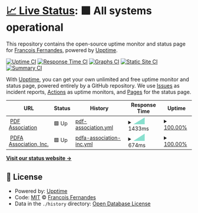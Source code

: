 # [📈 Live Status](https://fernanfs.github.io/www.pdfa.org-monitoring): <!--live status--> **🟩 All systems operational**

This repository contains the open-source uptime monitor and status page for [Francois Fernandes](https://fernanfs.github.io/www.pdfa.org-monitoring), powered by [Upptime](https://github.com/upptime/upptime).

[![Uptime CI](https://github.com/fernanfs/www.pdfa.org-monitoring/workflows/Uptime%20CI/badge.svg)](https://github.com/fernanfs/www.pdfa.org-monitoring/actions?query=workflow%3A%22Uptime+CI%22)
[![Response Time CI](https://github.com/fernanfs/www.pdfa.org-monitoring/workflows/Response%20Time%20CI/badge.svg)](https://github.com/fernanfs/www.pdfa.org-monitoring/actions?query=workflow%3A%22Response+Time+CI%22)
[![Graphs CI](https://github.com/fernanfs/www.pdfa.org-monitoring/workflows/Graphs%20CI/badge.svg)](https://github.com/fernanfs/www.pdfa.org-monitoring/actions?query=workflow%3A%22Graphs+CI%22)
[![Static Site CI](https://github.com/fernanfs/www.pdfa.org-monitoring/workflows/Static%20Site%20CI/badge.svg)](https://github.com/fernanfs/www.pdfa.org-monitoring/actions?query=workflow%3A%22Static+Site+CI%22)
[![Summary CI](https://github.com/fernanfs/www.pdfa.org-monitoring/workflows/Summary%20CI/badge.svg)](https://github.com/fernanfs/www.pdfa.org-monitoring/actions?query=workflow%3A%22Summary+CI%22)

With [Upptime](https://upptime.js.org), you can get your own unlimited and free uptime monitor and status page, powered entirely by a GitHub repository. We use [Issues](https://github.com/fernanfs/www.pdfa.org-monitoring/issues) as incident reports, [Actions](https://github.com/fernanfs/www.pdfa.org-monitoring/actions) as uptime monitors, and [Pages](https://fernanfs.github.io/www.pdfa.org-monitoring) for the status page.

<!--start: status pages-->
<!-- This summary is generated by Upptime (https://github.com/upptime/upptime) -->
<!-- Do not edit this manually, your changes will be overwritten -->
<!-- prettier-ignore -->
| URL | Status | History | Response Time | Uptime |
| --- | ------ | ------- | ------------- | ------ |
| <img alt="" src="https://favicons.githubusercontent.com/www.pdfa.org" height="13"> [PDF Association](https://www.pdfa.org) | 🟩 Up | [pdf-association.yml](https://github.com/fernanfs/www.pdfa.org-monitoring/commits/HEAD/history/pdf-association.yml) | <details><summary><img alt="Response time graph" src="./graphs/pdf-association/response-time-week.png" height="20"> 1433ms</summary><br><a href="https://fernanfs.github.io/www.pdfa.org-monitoring/history/pdf-association"><img alt="Response time 1433" src="https://img.shields.io/endpoint?url=https%3A%2F%2Fraw.githubusercontent.com%2Ffernanfs%2Fwww.pdfa.org-monitoring%2FHEAD%2Fapi%2Fpdf-association%2Fresponse-time.json"></a><br><a href="https://fernanfs.github.io/www.pdfa.org-monitoring/history/pdf-association"><img alt="24-hour response time 1433" src="https://img.shields.io/endpoint?url=https%3A%2F%2Fraw.githubusercontent.com%2Ffernanfs%2Fwww.pdfa.org-monitoring%2FHEAD%2Fapi%2Fpdf-association%2Fresponse-time-day.json"></a><br><a href="https://fernanfs.github.io/www.pdfa.org-monitoring/history/pdf-association"><img alt="7-day response time 1433" src="https://img.shields.io/endpoint?url=https%3A%2F%2Fraw.githubusercontent.com%2Ffernanfs%2Fwww.pdfa.org-monitoring%2FHEAD%2Fapi%2Fpdf-association%2Fresponse-time-week.json"></a><br><a href="https://fernanfs.github.io/www.pdfa.org-monitoring/history/pdf-association"><img alt="30-day response time 1433" src="https://img.shields.io/endpoint?url=https%3A%2F%2Fraw.githubusercontent.com%2Ffernanfs%2Fwww.pdfa.org-monitoring%2FHEAD%2Fapi%2Fpdf-association%2Fresponse-time-month.json"></a><br><a href="https://fernanfs.github.io/www.pdfa.org-monitoring/history/pdf-association"><img alt="1-year response time 1433" src="https://img.shields.io/endpoint?url=https%3A%2F%2Fraw.githubusercontent.com%2Ffernanfs%2Fwww.pdfa.org-monitoring%2FHEAD%2Fapi%2Fpdf-association%2Fresponse-time-year.json"></a></details> | <details><summary><a href="https://fernanfs.github.io/www.pdfa.org-monitoring/history/pdf-association">100.00%</a></summary><a href="https://fernanfs.github.io/www.pdfa.org-monitoring/history/pdf-association"><img alt="All-time uptime 100.00%" src="https://img.shields.io/endpoint?url=https%3A%2F%2Fraw.githubusercontent.com%2Ffernanfs%2Fwww.pdfa.org-monitoring%2FHEAD%2Fapi%2Fpdf-association%2Fuptime.json"></a><br><a href="https://fernanfs.github.io/www.pdfa.org-monitoring/history/pdf-association"><img alt="24-hour uptime 100.00%" src="https://img.shields.io/endpoint?url=https%3A%2F%2Fraw.githubusercontent.com%2Ffernanfs%2Fwww.pdfa.org-monitoring%2FHEAD%2Fapi%2Fpdf-association%2Fuptime-day.json"></a><br><a href="https://fernanfs.github.io/www.pdfa.org-monitoring/history/pdf-association"><img alt="7-day uptime 100.00%" src="https://img.shields.io/endpoint?url=https%3A%2F%2Fraw.githubusercontent.com%2Ffernanfs%2Fwww.pdfa.org-monitoring%2FHEAD%2Fapi%2Fpdf-association%2Fuptime-week.json"></a><br><a href="https://fernanfs.github.io/www.pdfa.org-monitoring/history/pdf-association"><img alt="30-day uptime 100.00%" src="https://img.shields.io/endpoint?url=https%3A%2F%2Fraw.githubusercontent.com%2Ffernanfs%2Fwww.pdfa.org-monitoring%2FHEAD%2Fapi%2Fpdf-association%2Fuptime-month.json"></a><br><a href="https://fernanfs.github.io/www.pdfa.org-monitoring/history/pdf-association"><img alt="1-year uptime 100.00%" src="https://img.shields.io/endpoint?url=https%3A%2F%2Fraw.githubusercontent.com%2Ffernanfs%2Fwww.pdfa.org-monitoring%2FHEAD%2Fapi%2Fpdf-association%2Fuptime-year.json"></a></details>
| <img alt="" src="https://favicons.githubusercontent.com/pdfa-inc.org" height="13"> [PDFA Association, Inc.](https://pdfa-inc.org) | 🟩 Up | [pdfa-association-inc.yml](https://github.com/fernanfs/www.pdfa.org-monitoring/commits/HEAD/history/pdfa-association-inc.yml) | <details><summary><img alt="Response time graph" src="./graphs/pdfa-association-inc/response-time-week.png" height="20"> 674ms</summary><br><a href="https://fernanfs.github.io/www.pdfa.org-monitoring/history/pdfa-association-inc"><img alt="Response time 674" src="https://img.shields.io/endpoint?url=https%3A%2F%2Fraw.githubusercontent.com%2Ffernanfs%2Fwww.pdfa.org-monitoring%2FHEAD%2Fapi%2Fpdfa-association-inc%2Fresponse-time.json"></a><br><a href="https://fernanfs.github.io/www.pdfa.org-monitoring/history/pdfa-association-inc"><img alt="24-hour response time 674" src="https://img.shields.io/endpoint?url=https%3A%2F%2Fraw.githubusercontent.com%2Ffernanfs%2Fwww.pdfa.org-monitoring%2FHEAD%2Fapi%2Fpdfa-association-inc%2Fresponse-time-day.json"></a><br><a href="https://fernanfs.github.io/www.pdfa.org-monitoring/history/pdfa-association-inc"><img alt="7-day response time 674" src="https://img.shields.io/endpoint?url=https%3A%2F%2Fraw.githubusercontent.com%2Ffernanfs%2Fwww.pdfa.org-monitoring%2FHEAD%2Fapi%2Fpdfa-association-inc%2Fresponse-time-week.json"></a><br><a href="https://fernanfs.github.io/www.pdfa.org-monitoring/history/pdfa-association-inc"><img alt="30-day response time 674" src="https://img.shields.io/endpoint?url=https%3A%2F%2Fraw.githubusercontent.com%2Ffernanfs%2Fwww.pdfa.org-monitoring%2FHEAD%2Fapi%2Fpdfa-association-inc%2Fresponse-time-month.json"></a><br><a href="https://fernanfs.github.io/www.pdfa.org-monitoring/history/pdfa-association-inc"><img alt="1-year response time 674" src="https://img.shields.io/endpoint?url=https%3A%2F%2Fraw.githubusercontent.com%2Ffernanfs%2Fwww.pdfa.org-monitoring%2FHEAD%2Fapi%2Fpdfa-association-inc%2Fresponse-time-year.json"></a></details> | <details><summary><a href="https://fernanfs.github.io/www.pdfa.org-monitoring/history/pdfa-association-inc">100.00%</a></summary><a href="https://fernanfs.github.io/www.pdfa.org-monitoring/history/pdfa-association-inc"><img alt="All-time uptime 100.00%" src="https://img.shields.io/endpoint?url=https%3A%2F%2Fraw.githubusercontent.com%2Ffernanfs%2Fwww.pdfa.org-monitoring%2FHEAD%2Fapi%2Fpdfa-association-inc%2Fuptime.json"></a><br><a href="https://fernanfs.github.io/www.pdfa.org-monitoring/history/pdfa-association-inc"><img alt="24-hour uptime 100.00%" src="https://img.shields.io/endpoint?url=https%3A%2F%2Fraw.githubusercontent.com%2Ffernanfs%2Fwww.pdfa.org-monitoring%2FHEAD%2Fapi%2Fpdfa-association-inc%2Fuptime-day.json"></a><br><a href="https://fernanfs.github.io/www.pdfa.org-monitoring/history/pdfa-association-inc"><img alt="7-day uptime 100.00%" src="https://img.shields.io/endpoint?url=https%3A%2F%2Fraw.githubusercontent.com%2Ffernanfs%2Fwww.pdfa.org-monitoring%2FHEAD%2Fapi%2Fpdfa-association-inc%2Fuptime-week.json"></a><br><a href="https://fernanfs.github.io/www.pdfa.org-monitoring/history/pdfa-association-inc"><img alt="30-day uptime 100.00%" src="https://img.shields.io/endpoint?url=https%3A%2F%2Fraw.githubusercontent.com%2Ffernanfs%2Fwww.pdfa.org-monitoring%2FHEAD%2Fapi%2Fpdfa-association-inc%2Fuptime-month.json"></a><br><a href="https://fernanfs.github.io/www.pdfa.org-monitoring/history/pdfa-association-inc"><img alt="1-year uptime 100.00%" src="https://img.shields.io/endpoint?url=https%3A%2F%2Fraw.githubusercontent.com%2Ffernanfs%2Fwww.pdfa.org-monitoring%2FHEAD%2Fapi%2Fpdfa-association-inc%2Fuptime-year.json"></a></details>

<!--end: status pages-->

[**Visit our status website →**](https://fernanfs.github.io/www.pdfa.org-monitoring)

## 📄 License

- Powered by: [Upptime](https://github.com/upptime/upptime)
- Code: [MIT](./LICENSE) © [Francois Fernandes](https://fernanfs.github.io/www.pdfa.org-monitoring)
- Data in the `./history` directory: [Open Database License](https://opendatacommons.org/licenses/odbl/1-0/)
